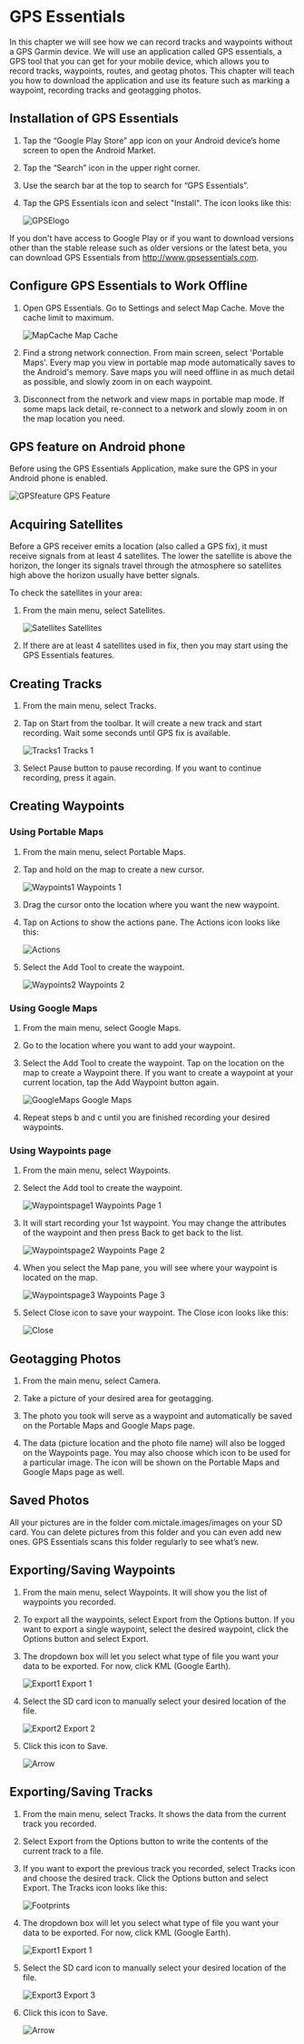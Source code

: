 
GPS Essentials
============

In this chapter we will see how we can record tracks and waypoints without a GPS Garmin device. We will
use an application called GPS essentials, a GPS tool that you can get for your mobile device, which allows
you to record tracks, waypoints, routes, and geotag photos. This chapter will teach you how to download the
application and use its feature such as marking a waypoint, recording tracks and geotagging photos.

Installation of GPS Essentials
-------------

1. Tap the “Google Play Store” app icon on your Android device’s home screen to open the Android Market.
2. Tap the “Search” icon in the upper right corner.
3. Use the search bar at the top to search for “GPS Essentials”.
4. Tap the GPS Essentials icon and select "Install". The icon looks like this:

   ![GPSElogo][]

If you don't have access to Google Play or if you want to download versions other than the stable release
such as older versions or the latest beta, you can download GPS Essentials from http://www.gpsessentials.com.

Configure GPS Essentials to Work Offline
-------------

1. Open GPS Essentials. Go to Settings and select Map Cache. Move the cache limit to maximum.

   ![MapCache][]
	Map Cache

2. Find a strong network connection. From main screen, select 'Portable Maps'. Every map you view in portable
map mode automatically saves to the Android's memory. Save maps you will need offline in as much detail as
possible, and slowly zoom in on each waypoint.

3. Disconnect from the network and view maps in portable map mode. If some maps lack detail, re-connect to a
network and slowly zoom in on the map location you need.

GPS feature on Android phone
-------------

Before using the GPS Essentials Application, make sure the GPS in your Android phone is enabled.

![GPSfeature][]
GPS Feature

Acquiring Satellites
-------------

Before a GPS receiver emits a location (also called a GPS fix), it must receive signals from at least 4 satellites.
The lower the satellite is above the horizon, the longer its signals travel through the atmosphere so satellites
high above the horizon usually have better signals. 

To check the satellites in your area:

1. From the main menu, select Satellites.

   ![Satellites][]
Satellites

2. If there are at least 4 satellites used in fix, then you may start using the GPS Essentials features.

Creating Tracks
-------------

1. From the main menu, select Tracks.

2. Tap on Start from the toolbar. It will create a new track and start recording. Wait some seconds until GPS fix is
available.

   ![Tracks1][]
Tracks 1

3. Select Pause button to pause recording. If you want to continue recording, press it again.

Creating Waypoints
-------------

### Using Portable Maps

1. From the main menu, select Portable Maps.

2. Tap and hold on the map to create a new cursor.

   ![Waypoints1][]
Waypoints 1

3. Drag the cursor onto the location where you want the new waypoint.

4. Tap on Actions to show the actions pane. The Actions icon looks like this:
	
   ![Actions][]
	
5. Select the Add Tool to create the waypoint.
	
   ![Waypoints2][]
Waypoints 2	

### Using Google Maps

1. From the main menu, select Google Maps.

2. Go to the location where you want to add your waypoint.

3. Select the Add Tool to create the waypoint. Tap on the location on the map to create a 
   Waypoint there. If you want to create a waypoint at your current location, tap the Add
   Waypoint button again.

   ![GoogleMaps][]
Google Maps

4. Repeat steps b and c until you are finished recording your desired waypoints.

### Using Waypoints page

1. From the main menu, select Waypoints.

2. Select the Add tool to create the waypoint.

   ![Waypointspage1][]
Waypoints Page 1

3. It will start recording your 1st waypoint. You may change the attributes of the waypoint
   and then press Back to get back to the list.
	
   ![Waypointspage2][]
Waypoints Page 2

4. When you select the Map pane, you will see where your waypoint is located on the map.
	
   ![Waypointspage3][]
Waypoints Page 3

5. Select Close icon to save your waypoint. The Close icon looks like this:
	
   ![Close][]


	
Geotagging Photos
-------------

1. From the main menu, select Camera.

2. Take a picture of your desired area for geotagging.

3. The photo you took will serve as a waypoint and automatically be saved on the Portable Maps
and Google Maps page.

4. The data (picture location and the photo file name) will also be logged on the Waypoints page.
You may also choose which icon to be used for a particular image. The icon will be shown on the
Portable Maps and Google Maps page as well.

Saved Photos
-------------

All your pictures are in the folder com.mictale.images/images on your SD card. You can
delete pictures from this folder and you can even add new ones. GPS Essentials scans this folder
regularly to see what’s new.

Exporting/Saving Waypoints
-------------

1. From the main menu, select Waypoints. It will show you the list of waypoints you recorded.

2. To export all the waypoints, select Export from the Options button. If you want to export
a single waypoint, select the desired waypoint, click the Options button and select Export.

3. The dropdown box will let you select what type of file you want your data to be exported.
For now, click KML (Google Earth).

   ![Export1][]
Export 1

4. Select the SD card icon to manually select your desired location of the file.

   ![Export2][]
Export 2

5. Click this icon to Save.

   ![Arrow][]

Exporting/Saving Tracks
-------------

1. From the main menu, select Tracks. It shows the data from the current track you recorded.

2. Select Export from the Options button to write the contents of the current track to a file.

3. If you want to export the previous track you recorded, select Tracks icon and choose the desired track.
   Click the Options button and select Export. The Tracks icon looks like this:

   ![Footprints][]

4. The dropdown box will let you select what type of file you want your data to be exported.
   For now, click KML (Google Earth).

   ![Export1][]
Export 1

5. Select the SD card icon to manually select your desired location of the file.

   ![Export3][]
Export 3

6. Click this icon to Save.

   ![Arrow][]

[GPSElogo]: /home/dianne/Development/git/learnosm/images/Logo.png
[MapCache]: /home/dianne/Development/git/learnosm/images/mapcache.png
[GPSfeature]: /home/dianne/Development/git/learnosm/images/GPSenable.png
[Satellites]: /home/dianne/Development/git/learnosm/images/satellites.png
[Tracks1]: /home/dianne/Development/git/learnosm/images/newtrackstart.png
[Waypoints1]: /home/dianne/Development/git/learnosm/images/cursor.png
[Actions]: /home/dianne/Development/git/learnosm/images/actionsbutton.png
[Waypoints2]: /home/dianne/Development/git/learnosm/images/addwaypoint.png
[GoogleMaps]: /home/dianne/Development/git/learnosm/images/addwaypointgooglemaps.png
[Waypointspage1]: /home/dianne/Development/git/learnosm/images/add.png
[Waypointspage2]: /home/dianne/Development/git/learnosm/images/wp.png
[Waypointspage3]: /home/dianne/Development/git/learnosm/images/map.png
[Close]: /home/dianne/Development/git/learnosm/images/save.png
[Export1]: /home/dianne/Development/git/learnosm/images/export.png
[Export2]: /home/dianne/Development/git/learnosm/images/exportwaypoints.png
[Arrow]: /home/dianne/Development/git/learnosm/images/savebutton.png
[Footprints]: /home/dianne/Development/git/learnosm/images/tracksicon.png
[Export3]: /home/dianne/Development/git/learnosm/images/sdcardsave.png

